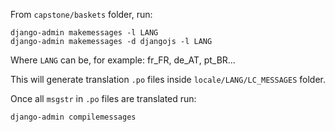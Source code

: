 From `capstone/baskets` folder, run:

    django-admin makemessages -l LANG
    django-admin makemessages -d djangojs -l LANG

Where `LANG` can be, for example: fr_FR, de_AT, pt_BR...

This will generate translation `.po` files inside `locale/LANG/LC_MESSAGES` folder.

Once all `msgstr` in `.po` files are translated run:

    django-admin compilemessages
